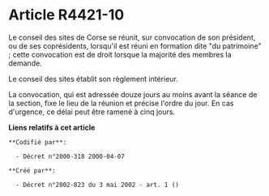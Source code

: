# Article R4421-10

Le conseil des sites de Corse se réunit, sur convocation de son président, ou de ses coprésidents, lorsqu'il est réuni en
formation dite "du patrimoine" ; cette convocation est de droit lorsque la majorité des membres la demande.

Le conseil des sites établit son règlement intérieur.

La convocation, qui est adressée douze jours au moins avant la séance de la section, fixe le lieu de la réunion et précise
l'ordre du jour. En cas d'urgence, ce délai peut être ramené à cinq jours.

**Liens relatifs à cet article**

	**Codifié par**:

	  - Décret n°2000-318 2000-04-07

	**Créé par**:

	  - Décret n°2002-823 du 3 mai 2002 - art. 1 ()
